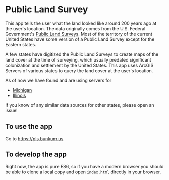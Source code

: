 # Public Land Survey

This app tells the user what the land looked like around 200 years ago at the user's location. The data originally comes from the U.S. Federal Government's [Public Land Surveys](https://en.wikipedia.org/wiki/Public_Land_Survey_System).
Most of the territory of the current United States have some version of a Public Land Survey except for the Eastern states.

A few states have digitized the Public Land Surveys to create maps of the land cover at the time of surveying, which usually predated significant colonization and settlement
by the United States. This app uses ArcGIS Servers of various states to query the land cover at the user's location.

As of now we have found and are using servers for

* [Michigan](https://mnfi.anr.msu.edu/resources/vegetation-circa-1800)
* [Illinois](https://clearinghouse.isgs.illinois.edu/data/landcover/illinois-landcover-early-1800s)

If you know of any similar data sources for other states, please open an issue!

## To use the app
Go to https://pls.bunkum.us

## To develop the app
Right now, the app is pure ES6, so if you have a modern browser you should be able to clone a local copy and open `index.html` directly in your browser.
